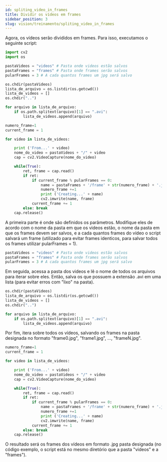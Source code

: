 ```yaml
---
id: spliting_video_in_frames
title: Dividir os vídeos em frames
sidebar_position: 3
slug: vision/treinamento/spliting_video_in_frames
---
```




Agora, os vídeos serão divididos em frames. Para isso, executamos o seguinte script:

```py
import cv2
import os

pastaVideos = "videos" # Pasta onde videos estão salvos
pastaFrames = "frames" # Pasta onde frames serão salvos
pularFrames = 3 # A cada quantos frames um jpg será salvo

os.chdir(pastaVideos)
lista_de_arquivo = os.listdir(os.getcwd())
lista_de_videos = []
os.chdir("..")

for arquivo in lista_de_arquivo:
    if os.path.splitext(arquivo)[1] == ".avi":
        lista_de_videos.append(arquivo)

numero_frame=1
current_frame = 1

for video in lista_de_videos:

    print ('From...' + video)
    nome_do_video = pastaVideos + "/" + video
    cap = cv2.VideoCapture(nome_do_video)

    while(True):
        ret, frame = cap.read()        
        if ret:
            if current_frame % pularFrames == 0:
                name = pastaFrames + '/frame' + str(numero_frame) + '.jpg'
                numero_frame +=1
                print ('Creating...' + name)
                cv2.imwrite(name, frame)
            current_frame += 1
        else: break
    cap.release()
```

A primeira parte é onde são definidos os parâmetros. Modifique eles de acordo com o nome da pasta em que os videos estão, o nome da pasta em que os frames devem ser salvos, e a cada quantos frames do vídeo o script salvará um frame (utilizado para evitar frames identicos, para salvar todos os frames utilizar pularFrames = 1).

```py
pastaVideos = "videos" # Pasta onde videos estão salvos
pastaFrames = "frames" # Pasta onde frames serão salvos
pularFrames = 3 # A cada quantos frames um jpg será salvo
```

Em seguida, acessa a pasta dos videos e lê o nome de todos os arquivos para iterar sobre eles. Então, salva os que possuem a extensão .avi em uma lista (para evitar erros com "lixo" na pasta).

```py
os.chdir(pastaVideos)
lista_de_arquivo = os.listdir(os.getcwd())
lista_de_videos = []
os.chdir("..")

for arquivo in lista_de_arquivo:
    if os.path.splitext(arquivo)[1] == ".avi":
        lista_de_videos.append(arquivo)
```

Por fim, itera sobre todos os vídeos, salvando os frames na pasta designada no formato "frame0.jpg", "frame1.jpg", ..., "frameN.jpg".

```py
numero_frame=1
current_frame = 1

for video in lista_de_videos:

    print ('From...' + video)
    nome_do_video = pastaVideos + "/" + video
    cap = cv2.VideoCapture(nome_do_video)

    while(True):
        ret, frame = cap.read()        
        if ret:
            if current_frame % pularFrames == 0:
                name = pastaFrames + '/frame' + str(numero_frame) + '.jpg'
                numero_frame +=1
                print ('Creating...' + name)
                cv2.imwrite(name, frame)
            current_frame += 1
        else: break
    cap.release()
```

O resultado será os frames dos vídeos em formato .jpg pasta designada (no código exemplo, o script está no mesmo diretório que a pasta "videos" e a "frames").